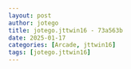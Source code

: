 ```yaml
---
layout: post
author: jotego
title: jotego.jttwin16 - 73a563b
date: 2025-01-17
categories: [Arcade, jttwin16]
tags: [jotego.jttwin16]
---
```


